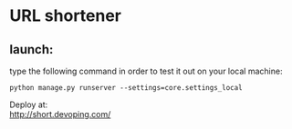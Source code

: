  # URL shortener
 
 ## launch:
 type the following command in order to test it out on your local machine: 
 
 `python manage.py runserver --settings=core.settings_local`
 
Deploy at:\
http://short.devoping.com/